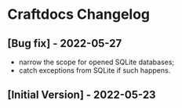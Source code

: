 # Craftdocs Changelog

## [Bug fix] - 2022-05-27

- narrow the scope for opened SQLite databases;
- catch exceptions from SQLite if such happens.

## [Initial Version] - 2022-05-23
